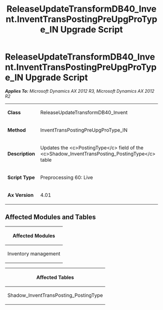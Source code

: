 ﻿---
title: ReleaseUpdateTransformDB40_Invent.InventTransPostingPreUpgProType_IN Upgrade Script
TOCTitle: ReleaseUpdateTransformDB40_Invent.InventTransPostingPreUpgProType_IN Upgrade Script
ms:assetid: 543b24cb-574a-9a1a-a323-024a2c534585
ms:mtpsurl: https://msdn.microsoft.com/en-us/library/JJ736139(v=AX.60)
ms:contentKeyID: 49708315
ms.date: 05/18/2015
mtps_version: v=AX.60
---

# ReleaseUpdateTransformDB40\_Invent.InventTransPostingPreUpgProType\_IN Upgrade Script 


_**Applies To:** Microsoft Dynamics AX 2012 R3, Microsoft Dynamics AX 2012 R2_

<table>
<colgroup>
<col style="width: 50%" />
<col style="width: 50%" />
</colgroup>
<tbody>
<tr class="odd">
<td><p><strong>Class</strong></p></td>
<td><p>ReleaseUpdateTransformDB40_Invent</p></td>
</tr>
<tr class="even">
<td><p><strong>Method</strong></p></td>
<td><p>InventTransPostingPreUpgProType_IN</p></td>
</tr>
<tr class="odd">
<td><p><strong>Description</strong></p></td>
<td><p>Updates the &lt;c&gt;PostingType&lt;/c&gt; field of the &lt;c&gt;Shadow_InventTransPosting_PostingType&lt;/c&gt; table</p></td>
</tr>
<tr class="even">
<td><p><strong>Script Type</strong></p></td>
<td><p>Preprocessing 60: Live</p></td>
</tr>
<tr class="odd">
<td><p><strong>Ax Version</strong></p></td>
<td><p>4.01</p></td>
</tr>
</tbody>
</table>


## Affected Modules and Tables

<table>
<colgroup>
<col style="width: 100%" />
</colgroup>
<thead>
<tr class="header">
<th><p>Affected Modules</p></th>
</tr>
</thead>
<tbody>
<tr class="odd">
<td><p>Inventory management</p></td>
</tr>
</tbody>
</table>


<table>
<colgroup>
<col style="width: 100%" />
</colgroup>
<thead>
<tr class="header">
<th><p>Affected Tables</p></th>
</tr>
</thead>
<tbody>
<tr class="odd">
<td><p>Shadow_InventTransPosting_PostingType</p></td>
</tr>
</tbody>
</table>

  


